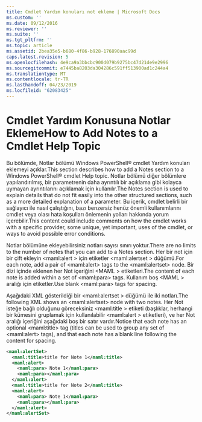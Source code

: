 ```yaml
---
title: Cmdlet Yardım konuları not ekleme | Microsoft Docs
ms.custom: ''
ms.date: 09/12/2016
ms.reviewer: ''
ms.suite: ''
ms.tgt_pltfrm: ''
ms.topic: article
ms.assetid: 2bea35e5-b680-4f86-b928-176890aac99d
caps.latest.revision: 5
ms.openlocfilehash: 4e9ca9a3bbcbc900d079b9275bc47d21de9e2996
ms.sourcegitcommit: e7445ba8203da304286c591ff513900ad1c244a4
ms.translationtype: MT
ms.contentlocale: tr-TR
ms.lasthandoff: 04/23/2019
ms.locfileid: "62083425"
---
```

# <a name="how-to-add-notes-to-a-cmdlet-help-topic"></a><span data-ttu-id="95844-102">Cmdlet Yardım Konusuna Notlar Ekleme</span><span class="sxs-lookup"><span data-stu-id="95844-102">How to Add Notes to a Cmdlet Help Topic</span></span>

<span data-ttu-id="95844-103">Bu bölümde, Notlar bölümü Windows PowerShell® cmdlet Yardım konuları eklemeyi açıklar.</span><span class="sxs-lookup"><span data-stu-id="95844-103">This section describes how to add a Notes section to a Windows PowerShell® cmdlet Help topic.</span></span> <span data-ttu-id="95844-104">Notlar bölümü diğer bölümlere yapılandırılmış, bir parametrenin daha ayrıntılı bir açıklama gibi kolayca uymayan ayrıntılarını açıklamak için kullanılır.</span><span class="sxs-lookup"><span data-stu-id="95844-104">The Notes section is used to explain details that do not fit easily into the other structured sections, such as a more detailed explanation of a parameter.</span></span> <span data-ttu-id="95844-105">Bu içerik, cmdlet belirli bir sağlayıcı ile nasıl çalıştığını, bazı benzersiz henüz önemli kullanımlarını cmdlet veya olası hata koşulları önlemenin yolları hakkında yorum içerebilir.</span><span class="sxs-lookup"><span data-stu-id="95844-105">This content could include comments on how the cmdlet works with a specific provider, some unique, yet important, uses of the cmdlet, or ways to avoid possible error conditions.</span></span>

<span data-ttu-id="95844-106">Notlar bölümüne ekleyebilirsiniz notları sayısı sınırı yoktur.</span><span class="sxs-lookup"><span data-stu-id="95844-106">There are no limits to the number of notes that you can add to a Notes section.</span></span> <span data-ttu-id="95844-107">Her bir not için bir çift ekleyin \<maml:alert > için etiketler \<maml:alertset > düğümü.</span><span class="sxs-lookup"><span data-stu-id="95844-107">For each note, add a pair of \<maml:alert> tags to the \<maml:alertset> node.</span></span> <span data-ttu-id="95844-108">Bir dizi içinde eklenen her Not içeriğini \<MAML > etiketleri.</span><span class="sxs-lookup"><span data-stu-id="95844-108">The content of each note is added within a set of \<maml:para> tags.</span></span> <span data-ttu-id="95844-109">Kullanım boş \<MAML > aralığı için etiketler.</span><span class="sxs-lookup"><span data-stu-id="95844-109">Use blank \<maml:para> tags for spacing.</span></span>

<span data-ttu-id="95844-110">Aşağıdaki XML gösterildiği bir \<maml:alertset > düğümü ile iki notları.</span><span class="sxs-lookup"><span data-stu-id="95844-110">The following XML shows an \<maml:alertset> node with two notes.</span></span> <span data-ttu-id="95844-111">Her Not isteğe bağlı olduğunu göreceksiniz \<maml:title > etiketi (başlıklar, herhangi bir kümesini gruplamak için kullanılabilir \<maml:alert > etiketleri), ve her Not aralığı içeriğini aşağıdaki boş bir satır vardır.</span><span class="sxs-lookup"><span data-stu-id="95844-111">Notice that each note has an optional \<maml:title> tag (titles can be used to group any set of \<maml:alert> tags), and that each note has a blank line following the content for spacing.</span></span>

```xml
<maml:alertSet>
  <maml:title>title for Note 1</maml:title>
  <maml:alert>
    <maml:para> Note 1</maml:para>
    <maml:para></maml:para>
  </maml:alert>
  <maml:title>title for Note 2</maml:title>
  <maml:alert>
    <maml:para> Note 1</maml:para>
    <maml:para></maml:para>
  </maml:alert>
</maml:alertSet>
```



